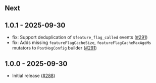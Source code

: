 ## Next

## 1.0.1 - 2025-09-30

- fix: Support deduplication of `$feature_flag_called` events ([#291](https://github.com/PostHog/posthog-android/pull/291))
- fix: Adds missing `featureFlagCacheSize`, `featureFlagCacheMaxAgeMs` mutators to `PostHogConfig` builder ([#291](https://github.com/PostHog/posthog-android/pull/291))

## 1.0.0 - 2025-09-30

- Initial release ([#288](https://github.com/PostHog/posthog-android/pull/288))
